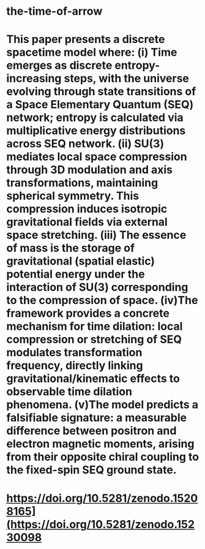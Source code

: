 # the-time-of-arrow
# This paper presents a discrete spacetime model where: (i) Time emerges as discrete entropy-increasing steps, with the universe evolving through state transitions of a Space Elementary Quantum (SEQ) network; entropy is calculated via multiplicative energy distributions across SEQ network.  (ii) SU(3) mediates local space compression through 3D modulation and axis transformations, maintaining spherical symmetry. This compression induces isotropic gravitational fields via external space stretching. (iii) The essence of mass is the storage of gravitational (spatial elastic) potential energy under the interaction of SU(3) corresponding to the compression of space. (iv)The framework provides a concrete mechanism for time dilation: local compression or stretching of SEQ modulates transformation frequency, directly linking gravitational/kinematic effects to observable time dilation phenomena. (v)The model predicts a falsifiable signature: a measurable difference between positron and electron magnetic moments, arising from their opposite chiral coupling to the fixed-spin SEQ ground state.
#  https://doi.org/10.5281/zenodo.15208165](https://doi.org/10.5281/zenodo.15230098
